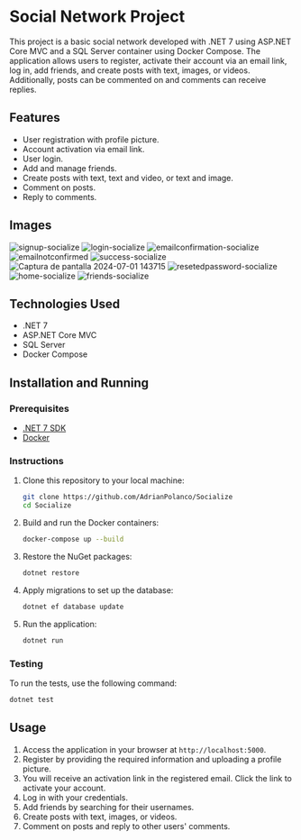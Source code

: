 
# Social Network Project

This project is a basic social network developed with .NET 7 using ASP.NET Core MVC and a SQL Server container using Docker Compose. The application allows users to register, activate their account via an email link, log in, add friends, and create posts with text, images, or videos. Additionally, posts can be commented on and comments can receive replies.

## Features

- User registration with profile picture.
- Account activation via email link.
- User login.
- Add and manage friends.
- Create posts with text, text and video, or text and image.
- Comment on posts.
- Reply to comments.
  
## Images
![signup-socialize](https://github.com/AdrianPolanco/Socialize/assets/116674818/4451c238-840e-4187-8f14-e4463bc78695)
![login-socialize](https://github.com/AdrianPolanco/Socialize/assets/116674818/514cba5f-0007-4e92-87b6-a1bc3ba414a9)
![emailconfirmation-socialize](https://github.com/AdrianPolanco/Socialize/assets/116674818/9b3ec056-39e2-427e-b4b1-9d87af9e476f)
![emailnotconfirmed](https://github.com/AdrianPolanco/Socialize/assets/116674818/be31bf2d-0150-4efb-887b-2813fa7ef622)
![success-socialize](https://github.com/AdrianPolanco/Socialize/assets/116674818/7c3056c5-7476-4efc-ae15-906da8b58d3c)
![Captura de pantalla 2024-07-01 143715](https://github.com/AdrianPolanco/Socialize/assets/116674818/e15ca86c-6b47-4a58-9960-530f14513675)
![resetedpassword-socialize](https://github.com/AdrianPolanco/Socialize/assets/116674818/85a19617-62ff-4971-9dd0-560a21a070d2)
![home-socialize](https://github.com/AdrianPolanco/Socialize/assets/116674818/5c5ede67-f0e9-4d0c-8f78-a76b90c8f4ee)
![friends-socialize](https://github.com/AdrianPolanco/Socialize/assets/116674818/facf847f-a53c-4614-be18-2f284991b608)


## Technologies Used

- .NET 7
- ASP.NET Core MVC
- SQL Server
- Docker Compose

## Installation and Running

### Prerequisites

- [.NET 7 SDK](https://dotnet.microsoft.com/download/dotnet/7.0)
- [Docker](https://www.docker.com/get-started)

### Instructions

1. Clone this repository to your local machine:

   ```sh
   git clone https://github.com/AdrianPolanco/Socialize
   cd Socialize
   ```

2. Build and run the Docker containers:

   ```sh
   docker-compose up --build
   ```

3. Restore the NuGet packages:

   ```sh
   dotnet restore
   ```

4. Apply migrations to set up the database:

   ```sh
   dotnet ef database update
   ```

5. Run the application:

   ```sh
   dotnet run
   ```

### Testing

To run the tests, use the following command:

```sh
dotnet test
```

## Usage

1. Access the application in your browser at `http://localhost:5000`.
2. Register by providing the required information and uploading a profile picture.
3. You will receive an activation link in the registered email. Click the link to activate your account.
4. Log in with your credentials.
5. Add friends by searching for their usernames.
6. Create posts with text, images, or videos.
7. Comment on posts and reply to other users' comments.

